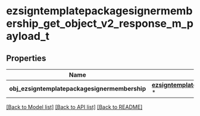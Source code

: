 # ezsigntemplatepackagesignermembership_get_object_v2_response_m_payload_t

## Properties
Name | Type | Description | Notes
------------ | ------------- | ------------- | -------------
**obj_ezsigntemplatepackagesignermembership** | [**ezsigntemplatepackagesignermembership_response_compound_t**](ezsigntemplatepackagesignermembership_response_compound.md) \* |  | 

[[Back to Model list]](../README.md#documentation-for-models) [[Back to API list]](../README.md#documentation-for-api-endpoints) [[Back to README]](../README.md)


